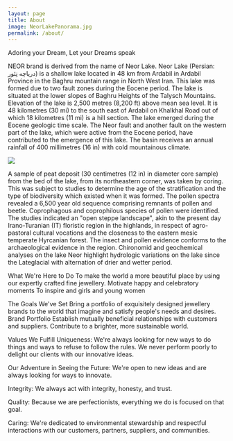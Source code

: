 ```yaml
---
layout: page
title: About
image: NeorLakePanorama.jpg
permalink: /about/
---
```

Adoring your Dream, Let your Dreams speak

NEOR brand is derived from the name of Neor Lake.
Neor Lake (Persian: دریاچه نِئور) is a shallow lake located in 48 km from Ardabil in Ardabil Province in the Baghru mountain range in North West Iran. This lake was formed due to two fault zones during the Eocene period.
The lake is situated at the lower slopes of Baghru Heights of the Talysch Mountains. Elevation of the lake is 2,500 metres (8,200 ft) above mean sea level. It is 48 kilometres (30 mi) to the south east of Ardabil on Khalkhal Road out of which 18 kilometres (11 mi) is a hill section. The lake emerged during the Eocene geologic time scale. The Neor fault and another fault on the western part of the lake, which were active from the Eocene period, have contributed to the emergence of this lake. The basin receives an annual rainfall of 400 millimetres (16 in) with cold mountainous climate.

![]({{site.baseurl}}/img/NeorLakePanorama.jpg)

A sample of peat deposit (30 centimetres (12 in) in diameter core sample) from the bed of the lake, from its northeastern corner, was taken by coring. This was subject to studies to determine the age of the stratification and the type of biodiversity which existed when it was formed. The pollen spectra revealed a 6,500 year old sequence comprising remnants of pollen and beetle. Coprophagous and coprophilous species of pollen were identified. The studies indicated an "open steppe landscape", akin to the present day Irano-Turanian (IT) floristic region in the highlands, in respect of agro-pastoral cultural vocations and the closeness to the eastern mesic temperate Hyrcanian forest. The insect and pollen evidence conforms to the archaeological evidence in the region. Chironomid and geochemical analyses on the lake Neor highlight hydrologic variations on the lake since the Lateglacial with alternation of drier and wetter period.



What We're Here to Do
To make the world a more beautiful place by using our expertly crafted fine jewellery.
Motivate happy and celebratory moments
To inspire and girls and young women

The Goals We've Set
Bring a portfolio of exquisitely designed jewellery brands to the world that imagine and satisfy people's needs and desires. Brand Portfolio
Establish mutually beneficial relationships with customers and suppliers.
Contribute to a brighter, more sustainable world.

Values We Fulfill
Uniqueness:
We're always looking for new ways to do things and ways to refuse to follow the rules.
We never perform poorly to delight our clients with our innovative ideas. 

Our Adventure in Seeing the Future:
We're open to new ideas and are always looking for ways to innovate.

Integrity:
We always act with integrity, honesty, and trust.

Quality:
Because we are perfectionists, everything we do is focused on that goal.

Caring:
We're dedicated to environmental stewardship and respectful interactions with our customers, partners, suppliers, and communities. 

